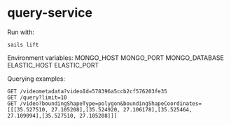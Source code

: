 # query-service

Run with:
```
sails lift
```

Environment variables:
MONGO_HOST
MONGO_PORT
MONGO_DATABASE
ELASTIC_HOST
ELASTIC_PORT

Querying examples:
```
GET /videometadata?videoId=578396a5ccb2cf576203fe35
GET /query?limit=10
GET /video?boundingShapeType=polygon&boundingShapeCoordinates=[[[35.527510, 27.105208],[35.524920, 27.106178],[35.525464, 27.109094],[35.527510, 27.105208]]]
```
